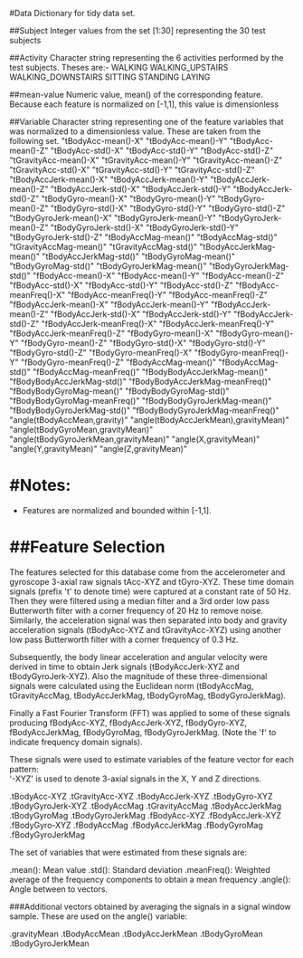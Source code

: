#Data Dictionary for tidy data set.

##Subject
	Integer values from the set [1:30] representing the 30 test subjects
	
##Activity
	Character string representing the 6 activities performed by the test subjects. 
	Theses are:-
		WALKING
		WALKING_UPSTAIRS
		WALKING_DOWNSTAIRS
		SITTING
		STANDING
		LAYING
	
##mean-value
	Numeric value, mean() of the corresponding feature. 
	Because each feature is normalized on [-1,1], this value is dimensionless  

##Variable
	Character string representing one of the feature variables that was normalized to a dimensionless value. 
	These are taken from the following set.
		"tBodyAcc-mean()-X"
		"tBodyAcc-mean()-Y"
		"tBodyAcc-mean()-Z"
		"tBodyAcc-std()-X"
		"tBodyAcc-std()-Y"
		"tBodyAcc-std()-Z"
		"tGravityAcc-mean()-X"
		"tGravityAcc-mean()-Y"
		"tGravityAcc-mean()-Z"
		"tGravityAcc-std()-X"
		"tGravityAcc-std()-Y"
		"tGravityAcc-std()-Z"
		"tBodyAccJerk-mean()-X"
		"tBodyAccJerk-mean()-Y"
		"tBodyAccJerk-mean()-Z"
		"tBodyAccJerk-std()-X"
		"tBodyAccJerk-std()-Y"
		"tBodyAccJerk-std()-Z"
		"tBodyGyro-mean()-X"
		"tBodyGyro-mean()-Y"
		"tBodyGyro-mean()-Z"
		"tBodyGyro-std()-X"
		"tBodyGyro-std()-Y"
		"tBodyGyro-std()-Z"
		"tBodyGyroJerk-mean()-X"
		"tBodyGyroJerk-mean()-Y"
		"tBodyGyroJerk-mean()-Z"
		"tBodyGyroJerk-std()-X"
		"tBodyGyroJerk-std()-Y"
		"tBodyGyroJerk-std()-Z"
		"tBodyAccMag-mean()"
		"tBodyAccMag-std()"
		"tGravityAccMag-mean()"
		"tGravityAccMag-std()"
		"tBodyAccJerkMag-mean()"
		"tBodyAccJerkMag-std()"
		"tBodyGyroMag-mean()"
		"tBodyGyroMag-std()"
		"tBodyGyroJerkMag-mean()"
		"tBodyGyroJerkMag-std()"
		"fBodyAcc-mean()-X"
		"fBodyAcc-mean()-Y"
		"fBodyAcc-mean()-Z"
		"fBodyAcc-std()-X"
		"fBodyAcc-std()-Y"
		"fBodyAcc-std()-Z"
		"fBodyAcc-meanFreq()-X"
		"fBodyAcc-meanFreq()-Y"
		"fBodyAcc-meanFreq()-Z"
		"fBodyAccJerk-mean()-X"
		"fBodyAccJerk-mean()-Y"
		"fBodyAccJerk-mean()-Z"
		"fBodyAccJerk-std()-X"
		"fBodyAccJerk-std()-Y"
		"fBodyAccJerk-std()-Z"
		"fBodyAccJerk-meanFreq()-X"
		"fBodyAccJerk-meanFreq()-Y"
		"fBodyAccJerk-meanFreq()-Z"
		"fBodyGyro-mean()-X"
		"fBodyGyro-mean()-Y"
		"fBodyGyro-mean()-Z"
		"fBodyGyro-std()-X"
		"fBodyGyro-std()-Y"
		"fBodyGyro-std()-Z"
		"fBodyGyro-meanFreq()-X"
		"fBodyGyro-meanFreq()-Y"
		"fBodyGyro-meanFreq()-Z"
		"fBodyAccMag-mean()"
		"fBodyAccMag-std()"
		"fBodyAccMag-meanFreq()"
		"fBodyBodyAccJerkMag-mean()"
		"fBodyBodyAccJerkMag-std()"
		"fBodyBodyAccJerkMag-meanFreq()"
		"fBodyBodyGyroMag-mean()"
		"fBodyBodyGyroMag-std()"
		"fBodyBodyGyroMag-meanFreq()"
		"fBodyBodyGyroJerkMag-mean()"
		"fBodyBodyGyroJerkMag-std()"
		"fBodyBodyGyroJerkMag-meanFreq()"
		"angle(tBodyAccMean,gravity)"
		"angle(tBodyAccJerkMean),gravityMean)"
		"angle(tBodyGyroMean,gravityMean)"
		"angle(tBodyGyroJerkMean,gravityMean)"
		"angle(X,gravityMean)"
		"angle(Y,gravityMean)"
		"angle(Z,gravityMean)"  

#Notes: 
======
- Features are normalized and bounded within [-1,1].

##Feature Selection 
=================

The features selected for this database come from the accelerometer and gyroscope 3-axial raw signals tAcc-XYZ and tGyro-XYZ. These time domain signals (prefix 't' to denote time) were captured at a constant rate of 50 Hz. Then they were filtered using a median filter and a 3rd order low pass Butterworth filter with a corner frequency of 20 Hz to remove noise. Similarly, the acceleration signal was then separated into body and gravity acceleration signals (tBodyAcc-XYZ and tGravityAcc-XYZ) using another low pass Butterworth filter with a corner frequency of 0.3 Hz. 

Subsequently, the body linear acceleration and angular velocity were derived in time to obtain Jerk signals (tBodyAccJerk-XYZ and tBodyGyroJerk-XYZ). Also the magnitude of these three-dimensional signals were calculated using the Euclidean norm (tBodyAccMag, tGravityAccMag, tBodyAccJerkMag, tBodyGyroMag, tBodyGyroJerkMag). 

Finally a Fast Fourier Transform (FFT) was applied to some of these signals producing fBodyAcc-XYZ, fBodyAccJerk-XYZ, fBodyGyro-XYZ, fBodyAccJerkMag, fBodyGyroMag, fBodyGyroJerkMag. (Note the 'f' to indicate frequency domain signals). 

These signals were used to estimate variables of the feature vector for each pattern:  
'-XYZ' is used to denote 3-axial signals in the X, Y and Z directions.

.tBodyAcc-XYZ
.tGravityAcc-XYZ
.tBodyAccJerk-XYZ
.tBodyGyro-XYZ
.tBodyGyroJerk-XYZ
.tBodyAccMag
.tGravityAccMag
.tBodyAccJerkMag
.tBodyGyroMag
.tBodyGyroJerkMag
.fBodyAcc-XYZ
.fBodyAccJerk-XYZ
.fBodyGyro-XYZ
.fBodyAccMag
.fBodyAccJerkMag
.fBodyGyroMag
.fBodyGyroJerkMag

The set of variables that were estimated from these signals are: 

.mean(): Mean value
.std(): Standard deviation
.meanFreq(): Weighted average of the frequency components to obtain a mean frequency
.angle(): Angle between to vectors.

###Additional vectors obtained by averaging the signals in a signal window sample. These are used on the angle() variable:

.gravityMean
.tBodyAccMean
.tBodyAccJerkMean
.tBodyGyroMean
.tBodyGyroJerkMean

